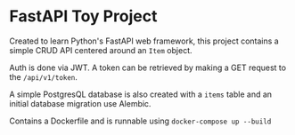# FastAPI Toy Project

Created to learn Python's FastAPI web framework, this project contains a simple CRUD API centered around an `Item` object.

Auth is done via JWT. A token can be retrieved by making a GET request to the `/api/v1/token`.

A simple PostgresQL database is also created with a `items` table and an initial database migration use Alembic.

Contains a Dockerfile and is runnable using `docker-compose up --build`
